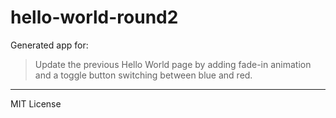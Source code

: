 # hello-world-round2

Generated app for:

> Update the previous Hello World page by adding fade-in animation and a toggle button switching between blue and red.

---
MIT License